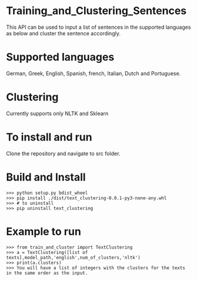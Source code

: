 # Training_and_Clustering_Sentences

This API can be used to input a list of sentences in the supported languages as below and cluster the sentence accordingly.

# Supported languages

German, Greek, English, Spanish, french, Italian, Dutch and Portuguese.

# Clustering

Currently supports only NLTK and Sklearn

# To install and run

Clone the repository and navigate to src folder.

# Build and Install

    >>> python setup.py bdist_wheel
    >>> pip install ./dist/text_clustering-0.0.1-py3-none-any.whl
    >>> # to uninstall
    >>> pip uninstall text_clustering

# Example to run

    >>> from train_and_cluster import TextClustering
    >>> a = TextClustering([list of texts],model_path,'english',num_of_clusters,'nltk')
    >>> print(a.clusters)
    >>> You will have a list of integers with the clusters for the texts in the same order as the input.
